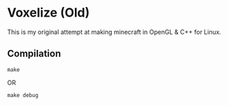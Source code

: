 # Voxelize (Old)

This is my original attempt at making minecraft in OpenGL & C++ for Linux.

## Compilation

`make`

OR

`make debug`
